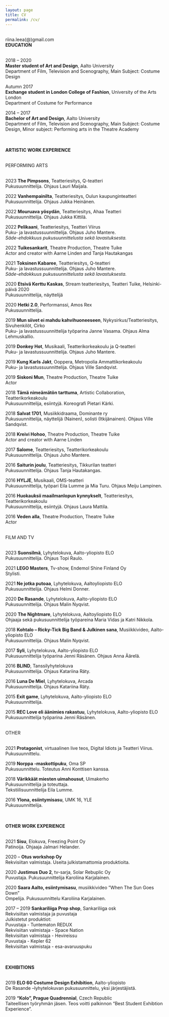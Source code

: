 ```yaml
---
layout: page
title: CV
permalink: /cv/
---
```

<br/>
riina.leea(@)gmail.com  
<br/>
<div class="post-text-alone">  
<strong>EDUCATION</strong>  
<p></p>   
<br/>
  2018 – 2020  
  <br/>
  <strong>Master student of Art and Design</strong>, Aalto University  
  <br/> 
  Department of Film, Television and Scenography, Main Subject: Costume Design  
<p></p>   
  Autumn 2017 
  <br/> 
  <strong>Exchange student in London College of Fashion</strong>, University of the Arts London  
  <br/>  
  Department of Costume for Performance  
<p></p> 
  2014 – 2017  
  <br/>
  <strong>Bachelor of Art and Design</strong>, Aalto University
  <br/>
  Department of Film, Television and Scenography, Main Subject: Costume Design, Minor
subject: Performing arts in the Theatre Academy  
<p></p>  
<br/>
<br/>
<strong>ARTISTIC WORK EXPERIENCE</strong>  
<p></p>  
<br/>
PERFORMING ARTS  
<p></p>  
<br/>
2023 <strong>The Pimpsons</strong>, Teatteriesitys, Q-teatteri  
<br/>
Pukusuunnittelija. Ohjaus Lauri Maijala.  
<p></p>  
2022 <strong>Vanhempainilta</strong>, Teatteriesitys, Oulun kaupunginteatteri  
<br/>
Pukusuunnittelija. Ohjaus Jukka Heinänen.  
<p></p>   
2022 <strong>Mouruava yösydän</strong>, Teatteriesitys, Ahaa Teatteri  
<br/>
Pukusuunnittelija. Ohjaus Jukka Kittilä.  
<p></p>  
2022 <strong>Pelikaani</strong>, Teatteriesitys, Teatteri Viirus
 <br/>
Puku- ja lavastussuunnittelija. Ohjaus Juho Mantere.
 <br/>
<em>Säde-ehdokkuus pukusuunnittelusta sekä lavastuksesta.</em>
<p></p>  
2022 <strong>Tuikesankarit</strong>, Theatre Production, Theatre Tuike
 <br/>
Actor and creator with Aarne Linden and Tanja Hautakangas
<p></p>  
2021 <strong>Toksinen Kabaree</strong>, Teatteriesitys, Q-teatteri
 <br/>
Puku- ja lavastussuunnittelija. Ohjaus Juho Mantere.
 <br/>
<em>Säde-ehdokkuus pukusuunnittelusta sekä lavastuksesta.</em>
<p></p>  
2020 <strong>Etsivä Kerttu Kaskas</strong>, Stream teatteriesitys, Teatteri Tuike, Helsinki-päivä 2020
 <br/>
Pukusuunnittelija, näyttelijä
<p></p>  
2020 <strong>Hetki 2.0</strong>, Performanssi, Amos Rex
 <br/>
Pukusuunnittelija.
<p></p>  
2019 <strong>Mun siivet ei mahdu kahvihuoneeseen</strong>, Nykysirkus/Teatteriesitys, Sivuhenkilöt, Cirko
 <br/>
Puku- ja lavastussuunnittelija työparina Janne Vasama. Ohjaus Alma Lehmuskallio.
<p></p>  
2019 <strong>Donkey Hot</strong>, Musikaali, Teatterikorkeakoulu ja Q-teatteri
 <br/>
Puku- ja lavastussuunnittelija. Ohjaus Juho Mantere.
<p></p>  
2019 <strong>Kung Karls Jakt</strong>, Ooppera, Metropolia Ammattikorkeakoulu
 <br/>
Puku- ja lavastussuunnittelija. Ohjaus Ville Sandqvist.
<p></p> 
2019 <strong>Siskoni Mun</strong>, Theatre Production, Theatre Tuike
 <br/>
Actor
<p></p>  
2018 <strong>Tämä nimeämätön tarttuma</strong>, Artistic Collaboration, Teatterikorkeakoulu
 <br/>
Pukusuunnittelija, esiintyjä. Koreografi Pietari Kärki.
<p></p>  
2018 <strong>Salvat 1701</strong>, Musiikkidraama, Dominante ry
 <br/>
Pukusuunnittelija, näyttelijä (Nainen), solisti (Itkijänainen). Ohjaus Ville Sandqvist.
<p></p> 
2018 <strong>Kreivi Hohoo</strong>, Theatre Production, Theatre Tuike
 <br/>
Actor and creator with Aarne Linden
<p></p>  
2017 <strong>Salome</strong>, Teatteriesitys, Teatterikorkeakoulu
 <br/>
Pukusuunnittelija. Ohjaus Juho Mantere.
<p></p>  
2016 <strong>Saiturin joulu</strong>, Teatteriesitys, Tikkurilan teatteri
 <br/>
Pukusuunnittelija. Ohjaus Tanja Hautakangas.
<p></p>  
2016 <strong>HYLJE</strong>, Musikaali, OMS-teatteri
 <br/>
Pukusuunnittelija, työpari Eila Lumme ja Mia Turu. Ohjaus Meiju Lampinen.
<p></p>  
2016 <strong>Huokauksii maailmanlopun kynnykselt</strong>, Teatteriesitys, Teatterikorkeakoulu
 <br/>
Pukusuunnittelija, esiintyjä. Ohjaus Laura Mattila.
<p></p> 
2016 <strong>Veden alla</strong>, Theatre Production, Theatre Tuike
 <br/>
Actor
<p></p>  
<br/>
FILM AND TV
<p></p>  
<br/>
2023 <strong>Suonsilmä</strong>, Lyhytelokuva, Aalto-yliopisto ELO
 <br/>
Pukusuunnittelija. Ohjaus Topi Raulo.
<p></p>  
2021 <strong>LEGO Masters</strong>, Tv-show, Endemol Shine Finland Oy
 <br/>
Stylisti.
<p></p>  
2021 <strong>Ne jotka putoaa</strong>, Lyhytelokuva, Aaltoyliopisto ELO
 <br/>
Pukusuunnittelija. Ohjaus Helmi Donner.
<p></p>  
2020 <strong>De Rasande</strong>, Lyhytelokuva, Aalto-yliopisto ELO
 <br/>
Pukusuunnittelija. Ohjaus Malin Nyqvist.
<p></p>  
2020 <strong>The Nightmare</strong>, Lyhytelokuva, Aaltoyliopisto ELO
 <br/>
Ohjaaja sekä pukusuunnittelija työpareina Maria Vidas ja Katri Nikkola.
<p></p>  
2018 <strong>Kohtalo – Ricky-Tick Big Band & Julkinen sana</strong>, Musiikkivideo, Aalto-yliopisto ELO
 <br/>
Pukusuunnittelija. Ohjaus Malin Nyqvist.
<p></p>
2017 <strong>Syli</strong>, Lyhytelokuva, Aalto-yliopisto ELO
 <br/>
Pukusuunnittelija työparina Jenni Räsänen. Ohjaus Anna Äärelä.
<p></p>  
2016 <strong>BLIND</strong>, Tanssilyhytelokuva
 <br/>
Pukusuunnittelija. Ohjaus Katariina Räty.
<p></p>  
2016 <strong>Luna De Miel</strong>, Lyhytelokuva, Arcada
 <br/>
Pukusuunnittelija. Ohjaus Katariina Räty.
<p></p>  
2015 <strong>Exit game</strong>, Lyhytelokuva, Aalto-yliopisto ELO
 <br/>
Pukusuunnittelija.
<p></p>  
2015 <strong>REC Love eli äänimies rakastuu</strong>, Lyhytelokuva, Aalto-yliopisto ELO
 <br/>
Pukusuunnittelija työparina Jenni Räsänen.
<p></p> 
<br/>
OTHER
<p></p>  
<br/>
2021 <strong>Protagonist</strong>, virtuaalinen live teos, Digital Idiots ja Teatteri Viirus.
<br/>
Pukusuunnittelu.
<p></p>  
2019 <strong>Norppa -maskottipuku</strong>, Oma SP
<br/>
Pukusuunnittelu. Toteutus Anni Konttisen kanssa.
<p></p>  
2018 <strong>Värikkäät miesten uimahousut</strong>, Uimakerho
<br/>
Pukusuunnittelija ja toteuttaja.
<br/>
Tekstiilisuunnittelija Eila Lumme.
<p></p>  
2016 <strong>Ylona, esiintymisasu</strong>, UMK 16, YLE
<br/>
Pukusuunnittelija.
<p></p> 
<br/>
<br/>
<strong>OTHER WORK EXPERIENCE</strong>
<p></p>  
<br/>
2021 <strong>Sisu</strong>, Elokuva, Freezing Point Oy
<br/>
Patinoija. Ohjaaja Jalmari Helander.
<p></p>  
2020 – <strong>Otus workshop Oy</strong>
<br/>
Rekvisiitan valmistaja. Useita julkistamattomia produktioita.
<p></p>  
2020 <strong>Justimus Duo 2</strong>, tv-sarja, Solar Rebuplic Oy
<br/>
Puvustaja. Pukusuunnittelija Karoliina Karjalainen.
<p></p>  
2020 <strong>Saara Aalto, esiintymisasu</strong>, musiikkivideo ”When The Sun Goes Down”
<br/>
Ompelija. Pukusuunnittelu Karoliina Karjalainen.
<p></p>  
2017 – 2019 <strong>Sankariliiga Prop shop</strong>, Sankariliiga osk
<br/>
Rekvisiitan valmistaja ja puvustaja
<br/>
Julkistetut produktiot:
<br/>
Puvustaja - Tuntematon REDUX
<br/>
Rekvisiitan valmistaja - Space Nation
<br/>
Rekvisiitan valmistaja - Hevireissu
<br/>
Puvustaja - Kepler 62
<br/>
Rekvisiitan valmistaja - esa-avaruuspuku
<p></p>  
<br/>
<br/>
<strong>EXHIBITIONS</strong>
<p></p>  
<br/>
2019 <strong>ELO 60 Costume Design Exhibition</strong>, Aalto-yliopisto
<br/>
De Rasande –lyhytelokuvan pukusuunnittelu, yksi järjestäjistä.
<p></p>  
2019 <strong>“Kolo”, Prague Quadrennial</strong>, Czech Republic
<br/>
Taiteellisen työryhmän jäsen. Teos voitti palkinnon “Best Student Exhibtion Experience”.
</div>  
<p></p>


<!-- [Download CV](2020cvnieminen.pdf) -->